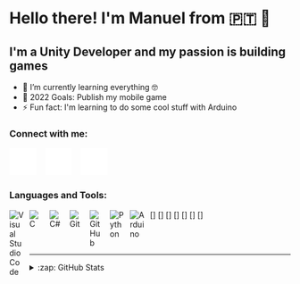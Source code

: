 # Hello there! I'm Manuel from 🇵🇹 👋 


## I'm a Unity Developer and my passion is building games

- 🌱 I’m currently learning everything 🤓
- 🥅 2022 Goals: Publish my mobile game
- ⚡ Fun fact: I'm learning to do some cool stuff with Arduino

### Connect with me:

[![website](./img/twitter-dark.svg)](https://twitter.com/Manel_GameDev)
&nbsp;&nbsp;
[![website](./img/linkedin-dark.svg)](https://www.linkedin.com/in/manuel-jo%C3%A3o-gra%C3%A7a-653aa3226/)
&nbsp;&nbsp;
[![website](./img/instagram-dark.svg)](https://www.instagram.com/manel.gamedev/)

### Languages and Tools:


[<img align="left" alt="Visual Studio Code" width="26px" src="https://cdn.jsdelivr.net/gh/devicons/devicon/icons/vscode/vscode-original.svg" style="padding-right:10px;" />]
[<img align="left" alt="C" width="26px" src="https://cdn.jsdelivr.net/npm/simple-icons@3.13.0/icons/c.svg" style="padding-right:10px;" />]
[<img align="left" alt="C#" width="26px" src="https://cdn.jsdelivr.net/npm/simple-icons@3.13.0/icons/csharp.svg" style="padding-right:10px;" />]
[<img align="left" alt="Git" width="26px" src="https://cdn.jsdelivr.net/gh/devicons/devicon/icons/git/git-original.svg" style="padding-right:10px;" />]
[<img align="left" alt="GitHub" width="26px" src="https://cdn.jsdelivr.net/npm/simple-icons@3.13.0/icons/github.svg" style="padding-right:10px;" />]
[<img align="left" alt="Python" width="26px" src="https://cdn.jsdelivr.net/npm/simple-icons@3.13.0/icons/python.svg" style="padding-right:10px;" />]
[<img align="left" alt="Arduino" width="26px" src="https://cdn.jsdelivr.net/npm/simple-icons@3.13.0/icons/arduino.svg" style="padding-right:10px;" />]

<br />
<br />

---


<details>
  <summary>:zap: GitHub Stats</summary>

  <img align="left" alt="Manel Graça GitHub Stats" src="https://github-readme-stats.vercel.app/api?username=manel-graca_show_icons=true&hide_border=false&title_color=ff652f&icon_color=FFE400&bg_color=09131B&text_color=ffffff&border_color=0c1a25" />

</details>
